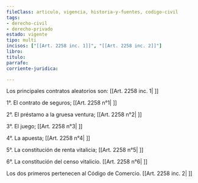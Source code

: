 ```yaml
---
fileClass: articulo, vigencia, historia-y-fuentes, codigo-civil
tags:
- derecho-civil
- derecho-privado
estado: vigente
tipo: multi
incisos: ["[[Art. 2258 inc. 1]]", "[[Art. 2258 inc. 2]]"]
libro:
titulo:
parrafo:
corriente-juridica:

---
```

Los principales contratos aleatorios son: [[Art. 2258 inc. 1| ]]

1°. El contrato de seguros; [[Art. 2258 n°1| ]]

2°. El préstamo a la gruesa ventura; [[Art. 2258 n°2| ]]

3°. El juego; [[Art. 2258 n°3| ]]

4°. La apuesta; [[Art. 2258 n°4| ]]

5°. La constitución de renta vitalicia; [[Art. 2258 n°5| ]]

6°. La constitución del censo vitalicio. [[Art. 2258 n°6| ]]

Los dos primeros pertenecen al Código de Comercio. [[Art. 2258 inc. 2| ]]